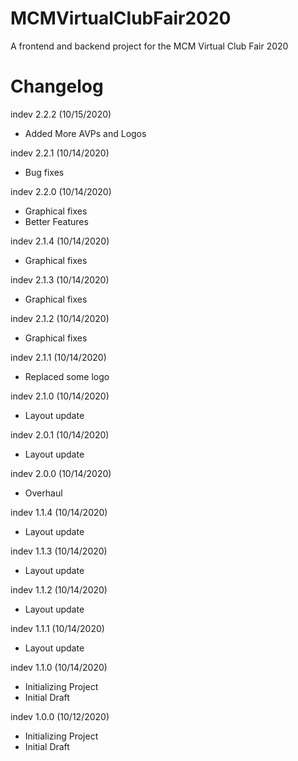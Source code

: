 # MCMVirtualClubFair2020
A frontend and backend project for the MCM Virtual Club Fair 2020

# Changelog
indev 2.2.2 (10/15/2020)
- Added More AVPs and Logos

indev 2.2.1 (10/14/2020)
- Bug fixes 

indev 2.2.0 (10/14/2020)
- Graphical fixes
- Better Features

indev 2.1.4 (10/14/2020)
- Graphical fixes

indev 2.1.3 (10/14/2020)
- Graphical fixes

indev 2.1.2 (10/14/2020)
- Graphical fixes

indev 2.1.1 (10/14/2020)
- Replaced some logo

indev 2.1.0 (10/14/2020)
- Layout update

indev 2.0.1 (10/14/2020)
- Layout update

indev 2.0.0 (10/14/2020)
- Overhaul

indev 1.1.4 (10/14/2020)
- Layout update

indev 1.1.3 (10/14/2020)
- Layout update

indev 1.1.2 (10/14/2020)
- Layout update

indev 1.1.1 (10/14/2020)
- Layout update

indev 1.1.0 (10/14/2020)
- Initializing Project
- Initial Draft

indev 1.0.0 (10/12/2020)
- Initializing Project
- Initial Draft
